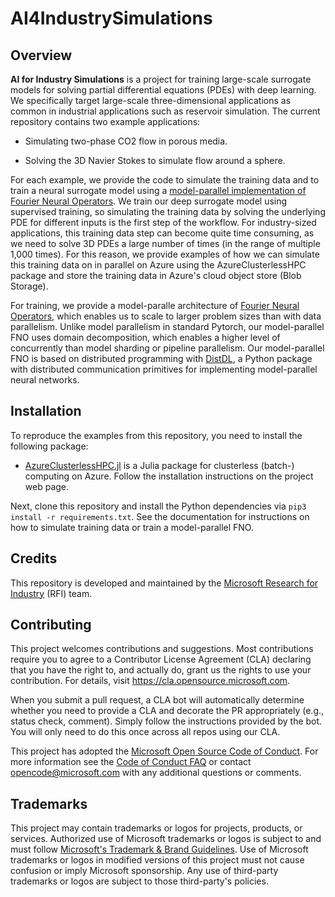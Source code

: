 # AI4IndustrySimulations

## Overview

**AI for Industry Simulations** is a project for training large-scale surrogate models for solving partial differential equations (PDEs) with deep learning. We specifically target large-scale three-dimensional applications as common in industrial applications such as reservoir simulation. The current repository contains two example applications:

- Simulating two-phase CO2 flow in porous media.

- Solving the 3D Navier Stokes to simulate flow around a sphere.

For each example, we provide the code to simulate the training data and to train a neural surrogate model using a [model-parallel implementation of Fourier Neural Operators](https://arxiv.org/abs/2204.01205). We train our deep surrogate model using supervised training, so simulating the training data by solving the underlying PDE for different inputs is the first step of the workflow. For industry-sized applications, this training data step can become quite time consuming, as we need to solve 3D PDEs a large number of times (in the range of multiple 1,000 times). For this reason, we provide examples of how we can simulate this training data on in parallel on Azure using the AzureClusterlessHPC package and store the training data in Azure's cloud object store (Blob Storage).

For training, we provide a model-paralle architecture of [Fourier Neural Operators](https://arxiv.org/pdf/2010.08895.pdf), which enables us to scale to larger problem sizes than with data parallelism. Unlike model parallelism in standard Pytorch, our model-parallel FNO uses domain decomposition, which enables a higher level of concurrently than model sharding or pipeline parallelism. Our model-parallel FNO is based on distributed programming with [DistDL](https://github.com/distdl/distdl), a Python package with distributed communication primitives for implementing model-parallel neural networks.


## Installation

To reproduce the examples from this repository, you need to install the following package:

- [AzureClusterlessHPC.jl](https://github.com/microsoft/AzureClusterlessHPC.jl) is a Julia package for clusterless (batch-) computing on Azure. Follow the installation instructions on the project web page.

Next, clone this repository and install the Python dependencies via `pip3 install -r requirements.txt`. See the documentation for instructions on how to simulate training data or train a model-parallel FNO.


## Credits

This repository is developed and maintained by the [Microsoft Research for Industry](https://www.microsoft.com/en-us/research/group/research-for-industry/) (RFI) team.


## Contributing

This project welcomes contributions and suggestions.  Most contributions require you to agree to a
Contributor License Agreement (CLA) declaring that you have the right to, and actually do, grant us
the rights to use your contribution. For details, visit https://cla.opensource.microsoft.com.

When you submit a pull request, a CLA bot will automatically determine whether you need to provide
a CLA and decorate the PR appropriately (e.g., status check, comment). Simply follow the instructions
provided by the bot. You will only need to do this once across all repos using our CLA.

This project has adopted the [Microsoft Open Source Code of Conduct](https://opensource.microsoft.com/codeofconduct/).
For more information see the [Code of Conduct FAQ](https://opensource.microsoft.com/codeofconduct/faq/) or
contact [opencode@microsoft.com](mailto:opencode@microsoft.com) with any additional questions or comments.

## Trademarks

This project may contain trademarks or logos for projects, products, or services. Authorized use of Microsoft 
trademarks or logos is subject to and must follow 
[Microsoft's Trademark & Brand Guidelines](https://www.microsoft.com/en-us/legal/intellectualproperty/trademarks/usage/general).
Use of Microsoft trademarks or logos in modified versions of this project must not cause confusion or imply Microsoft sponsorship.
Any use of third-party trademarks or logos are subject to those third-party's policies.
